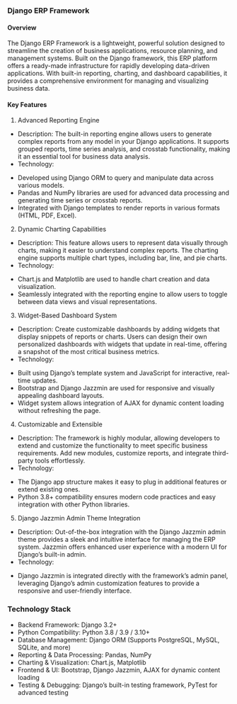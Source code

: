 ### Django ERP Framework

#### Overview

The Django ERP Framework is a lightweight, powerful solution designed to streamline the creation of business applications, resource planning, and management systems. Built on the Django framework, this ERP platform offers a ready-made infrastructure for rapidly developing data-driven applications. With built-in reporting, charting, and dashboard capabilities, it provides a comprehensive environment for managing and visualizing business data.

#### Key Features

1. Advanced Reporting Engine
* Description: The built-in reporting engine allows users to generate complex reports from any model in your Django applications. It supports grouped reports, time series analysis, and crosstab functionality, making it an essential tool for business data analysis.
* Technology:
- Developed using Django ORM to query and manipulate data across various models.
- Pandas and NumPy libraries are used for advanced data processing and generating time series or crosstab reports.
- Integrated with Django templates to render reports in various formats (HTML, PDF, Excel).
2. Dynamic Charting Capabilities
* Description: This feature allows users to represent data visually through charts, making it easier to understand complex reports. The charting engine supports multiple chart types, including bar, line, and pie charts.
* Technology:
- Chart.js and Matplotlib are used to handle chart creation and data visualization.
- Seamlessly integrated with the reporting engine to allow users to toggle between data views and visual representations.
3. Widget-Based Dashboard System
* Description: Create customizable dashboards by adding widgets that display snippets of reports or charts. Users can design their own personalized dashboards with widgets that update in real-time, offering a snapshot of the most critical business metrics.
* Technology:
- Built using Django’s template system and JavaScript for interactive, real-time updates.
- Bootstrap and Django Jazzmin are used for responsive and visually appealing dashboard layouts.
- Widget system allows integration of AJAX for dynamic content loading without refreshing the page.
4. Customizable and Extensible
* Description: The framework is highly modular, allowing developers to extend and customize the functionality to meet specific business requirements. Add new modules, customize reports, and integrate third-party tools effortlessly.
* Technology:
- The Django app structure makes it easy to plug in additional features or extend existing ones.
- Python 3.8+ compatibility ensures modern code practices and easy integration with other Python libraries.
5. Django Jazzmin Admin Theme Integration
* Description: Out-of-the-box integration with the Django Jazzmin admin theme provides a sleek and intuitive interface for managing the ERP system. Jazzmin offers enhanced user experience with a modern UI for Django’s built-in admin.
* Technology:
- Django Jazzmin is integrated directly with the framework’s admin panel, leveraging Django’s admin customization features to provide a responsive and user-friendly interface.

### Technology Stack

* Backend Framework: Django 3.2+
* Python Compatibility: Python 3.8 / 3.9 / 3.10+
* Database Management: Django ORM (Supports PostgreSQL, MySQL, SQLite, and more)
* Reporting & Data Processing: Pandas, NumPy
* Charting & Visualization: Chart.js, Matplotlib
* Frontend & UI: Bootstrap, Django Jazzmin, AJAX for dynamic content loading
* Testing & Debugging: Django’s built-in testing framework, PyTest for advanced testing
